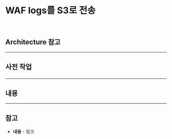 # WAF logs를 S3로 전송

<br/>

## Architecture 참고


<hr>

## 사전 작업
### 

<hr>

## 내용

<hr>

## 참고
- **내용** - 링크
